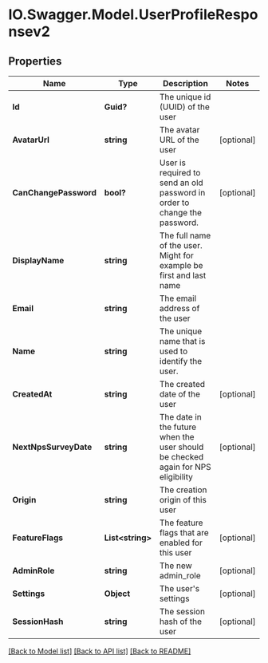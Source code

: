 # IO.Swagger.Model.UserProfileResponsev2
## Properties

Name | Type | Description | Notes
------------ | ------------- | ------------- | -------------
**Id** | **Guid?** | The unique id (UUID) of the user | 
**AvatarUrl** | **string** | The avatar URL of the user | [optional] 
**CanChangePassword** | **bool?** | User is required to send an old password in order to change the password. | [optional] 
**DisplayName** | **string** | The full name of the user. Might for example be first and last name | 
**Email** | **string** | The email address of the user | 
**Name** | **string** | The unique name that is used to identify the user. | 
**CreatedAt** | **string** | The created date of the user | [optional] 
**NextNpsSurveyDate** | **string** | The date in the future when the user should be checked again for NPS eligibility | [optional] 
**Origin** | **string** | The creation origin of this user | 
**FeatureFlags** | **List&lt;string&gt;** | The feature flags that are enabled for this user | [optional] 
**AdminRole** | **string** | The new admin_role | [optional] 
**Settings** | **Object** | The user&#x27;s settings | [optional] 
**SessionHash** | **string** | The session hash of the user | [optional] 

[[Back to Model list]](../README.md#documentation-for-models) [[Back to API list]](../README.md#documentation-for-api-endpoints) [[Back to README]](../README.md)

